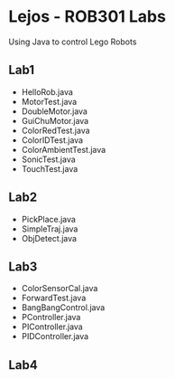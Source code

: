 Lejos - ROB301 Labs
===
Using Java to control Lego Robots
## Lab1 ##
- HelloRob.java
- MotorTest.java
- DoubleMotor.java
- GuiChuMotor.java
- ColorRedTest.java
- ColorIDTest.java
- ColorAmbientTest.java
- SonicTest.java
- TouchTest.java

## Lab2 ##
- PickPlace.java
- SimpleTraj.java
- ObjDetect.java

## Lab3 ##
- ColorSensorCal.java
- ForwardTest.java
- BangBangControl.java
- PController.java
- PIController.java
- PIDController.java 

## Lab4 ##
